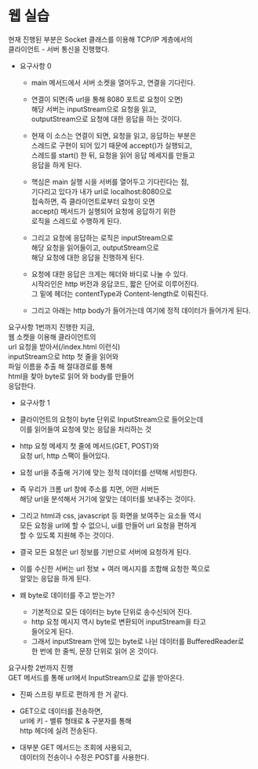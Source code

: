 # 웹 실습  
현재 진행된 부분은 Socket 클래스를 이용해 TCP/IP 계층에서의    
클라이언트 - 서버 통신을 진행했다.     

* 요구사항 0
  * main 메서드에서 서버 소켓을 열어두고, 연결을 기다린다.   
  
  * 연결이 되면(즉 url을 통해 8080 포트로 요청이 오면)   
    해당 서버는 inputStream으로 요청을 읽고,     
    outputStream으로 요청에 대한 응답을 하는 것이다.   
    
  * 현재 이 소스는 연결이 되면, 요청을 읽고, 응답하는 부분은     
    스레드로 구현이 되어 있기 때문에 accept()가 실행되고,     
    스레드를 start() 한 뒤, 요청을 읽어 응답 메세지를 만들고    
    응답을 하게 된다.   
    
  * 핵심은 main 실행 시을 서버를 열어두고 기다린다는 점,    
    기다리고 있다가 내가 url로 localhost:8080으로   
    접속하면, 즉 클라이언트로부터 요청이 오면     
    accept() 메서드가 실행되어 요청에 응답하기 위한     
    로직을 스레드로 수행하게 된다.   
    
  * 그리고 요청에 응답하는 로직은 inputStream으로               
    해당 요청을 읽어들이고, outputStream으로            
    해당 요청에 대한 응답을 진행하게 된다.                  
                  
  * 요청에 대한 응답은 크게는 헤더와 바디로 나눌 수 있다.             
    시작라인은 http 버전과 응답코드, 짧은 단어로 이루어진다.            
    그 밑에 헤더는 contentType과 Content-length로 이뤄진다.            
             
  * 그리고 아래는 http body가 들어가는데 여기에 정적 데이터가 들어가게 된다.                    
            
요구사항 1번까지 진행한 지금,                  
웹 소켓을 이용해 클라이언트의               
url 요청을 받아서(/index.html 이런식)                
inputStream으로 http 첫 줄을 읽어와                      
파일 이름을 추출 해 절대경로를 통해              
html을 찾아 byte로 읽어 와 body를 만들어             
응답한다.              

* 요구사항 1      
 * 클라이언트의 요청이 byte 단위로 InputStream으로 들어오는데     
   이를 읽어들여 요청에 맞는 응답을 처리하는 것    
   
 * http 요청 메세지 첫 줄에 메서드(GET, POST)와    
   요청 url, http 스팩이 들어있다.     
   
 * 요청 url을 추출해 거기에 맞는 정적 데이터를 선택해 서빙한다.    
 
 * 즉 우리가 크롬 url 창에 주소를 치면, 어떤 서버든    
   해당 url을 분석해서 거기에 알맞는 데이터를 보내주는 것이다.   
   
 * 그리고 html과 css, javascript 등 화면을 보여주는 요소들 역시    
   모든 요청을 url에 할 수 없으니, ui를 만들어 url 요청을 편하게     
   할 수 있도록 지원해 주는 것이다.    
   
 * 결국 모든 요청은 url 정보를 기반으로 서버에 요청하게 된다.   

 * 이를 수신한 서버는 url 정보 + 여러 메시지를 조합해 요청한 쪽으로   
   알맞는 응답을 하게 된다.   
   
 * 왜 byte로 데이터를 주고 받는가?    
   * 기본적으로 모든 데이터는 byte 단위로 송수신되어 진다.     
   * http 요청 메시지 역시 byte로 변환되어 inputStream을 타고   
     들어오게 된다.   
   * 그래서 inputStream 안에 있는 byte로 나뉜 데이터를 BufferedReader로    
     한 번에 한 줄씩, 문장 단위로 읽어 온 것이다.   
     
요구사항 2번까지 진행    
GET 메서드를 통해 url에서 InputStream으로 값을 받아온다.    
 * 진짜 스프링 부트로 편하게 한 거 같다.    

 * GET으로 데이터를 전송하면,      
   url에 키 - 밸류 형태로 & 구분자를 통해    
   http 헤더에 실려 전송된다.   
   
 * 대부분 GET 메서드는 조회에 사용되고,   
   데이터의 전송이나 수정은 POST를 사용한다.  
